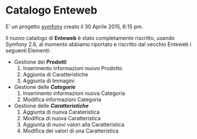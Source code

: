 Catalogo Enteweb
==================

E' un progetto [symfony](https://symfony.com/doc/2.6/book/index.html) creato il 30 Aprile 2015, 6:15 pm.

Il nuovo catalogo di **Enteweb** è stato completamente riscritto, usando Symfony 2.6, al momento abbiamo riportato e riscritto dal vecchio Enteweb i seguenti Elementi:
* Gestione dei **_Prodotti_**
  1. Inserimento informazioni nuovo Prodotto
  2. Aggiunta di Caratteristiche
  3. Aggiunta di Immagini
* Gestione delle **_Categorie_**
  1. Inserimento informazioni nuova Categoria
  2. Modifica informazioni Categoria
* Gestione delle **_Caratteristiche_**
  1. Aggiunta di nuova Carateristica
  2. Modifica di nuova Caratteristica
  3. Aggiunta di nuovi valori alla Caratteristica
  4. Modifica dei valori di una Caratteristica
  